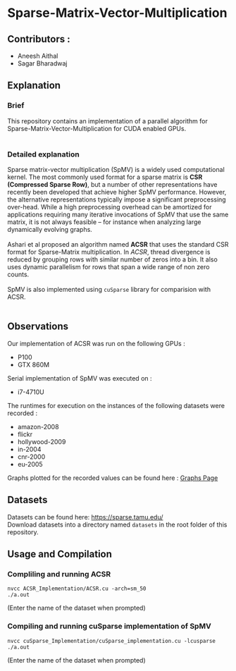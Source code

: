# Sparse-Matrix-Vector-Multiplication

## Contributors :
* Aneesh Aithal
* Sagar Bharadwaj


## Explanation
### Brief<br/>
This repository contains an implementation of a parallel algorithm for Sparse-Matrix-Vector-Multiplication for CUDA enabled GPUs.
<br/><br/>
### Detailed explanation<br/>
Sparse matrix-vector multiplication (SpMV) is a widely used computational kernel. The most commonly used format for a sparse matrix is **CSR (Compressed Sparse Row)**, but a number of other representations have recently been developed that achieve higher SpMV performance. However, the alternative representations typically impose a significant preprocessing over-head. While a high preprocessing overhead can be amortized for applications requiring many iterative invocations of SpMV that use the same matrix, it is not always feasible – for instance when analyzing large dynamically evolving graphs.
<br/><br />
Ashari et al proposed an algorithm named **ACSR** that uses the standard CSR format for Sparse-Matrix multiplication. In *ACSR*, thread divergence is reduced by grouping rows with similar number of zeros into a bin. It also uses dynamic parallelism for rows that span a wide range of non zero counts.
<br/><br />
SpMV is also implemented using `cuSparse` library for comparision with ACSR.
<br/><br />

## Observations
Our implementation of ACSR was run on the following GPUs : <br/>
- P100
- GTX 860M

Serial implementation of SpMV was executed on : <br/>
- i7\-4710U

The runtimes for execution on the instances of the following datasets were recorded : 
- amazon\-2008
- flickr
- hollywood\-2009
- in\-2004
- cnr\-2000
- eu\-2005


Graphs plotted for the recorded values can be found here : [Graphs Page](https://sagarb-97.github.io/Sparse-Matrix-Vector-Multiplication/)

## Datasets
Datasets can be found here: https://sparse.tamu.edu/
<br/>Download datasets into a directory named `datasets` in the root folder of this repository.

## Usage and Compilation
### Compliling and running ACSR
```
nvcc ACSR_Implementation/ACSR.cu -arch=sm_50
./a.out
```
(Enter the name of the dataset when prompted)

### Compiling and running cuSparse implementation of SpMV
```
nvcc cuSparse_Implementation/cuSparse_implementation.cu -lcusparse
./a.out
```
(Enter the name of the dataset when prompted)
